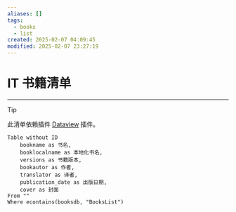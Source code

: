 ```yaml
---
aliases: []
tags:
  - books
  - list
created: 2025-02-07 04:09:45
modified: 2025-02-07 23:27:19
---
```


# IT 书籍清单

---

> [!tip] 
> 
> 此清单依赖插件 [Dataview](../NoteSoft/Obsidian/Obsidian_Plugins_Note.md#Dataview) 插件。

```dataview
Table without ID
	bookname as 书名,
	booklocalname as 本地化书名,
	versions as 书籍版本,
	bookautor as 作者,
	translator as 译者,
	publication_date as 出版日期,
	cover as 封面
From ""
Where econtains(booksdb, "BooksList")
```

